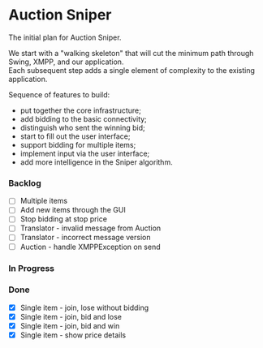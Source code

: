 # Auction Sniper

The initial plan for Auction Sniper.

We start with a "walking skeleton" that will cut the minimum path through Swing, XMPP, and our application.  
Each subsequent step adds a single element of complexity to the existing application.

Sequence of features to build:
- put together the core infrastructure;
- add bidding to the basic connectivity;
- distinguish who sent the winning bid;
- start to fill out the user interface;
- support bidding for multiple items;
- implement input via the user interface;
- add more intelligence in the Sniper algorithm.

### Backlog

- [ ] Multiple items  
- [ ] Add new items through the GUI  
- [ ] Stop bidding at stop price  
- [ ] Translator - invalid message from Auction  
- [ ] Translator - incorrect message version  
- [ ] Auction - handle XMPPException on send  

### In Progress



### Done

- [x] Single item - join, lose without bidding  
- [x] Single item - join, bid and lose  
- [x] Single item - join, bid and win  
- [x] Single item - show price details  
